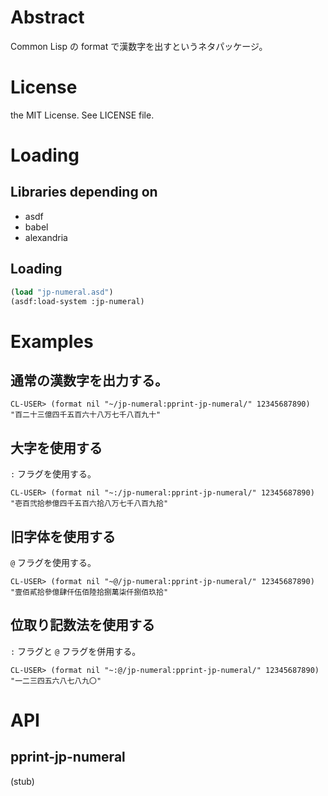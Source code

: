 # Abstract

Common Lisp の format で漢数字を出すというネタパッケージ。

# License

the MIT License. See LICENSE file.

# Loading

## Libraries depending on

* asdf
* babel
* alexandria

## Loading

```lisp
(load "jp-numeral.asd")
(asdf:load-system :jp-numeral)
```

# Examples

## 通常の漢数字を出力する。

```
CL-USER> (format nil "~/jp-numeral:pprint-jp-numeral/" 12345687890)
"百二十三億四千五百六十八万七千八百九十"
```

## 大字を使用する

`:` フラグを使用する。

```
CL-USER> (format nil "~:/jp-numeral:pprint-jp-numeral/" 12345687890)
"壱百弐拾参億四千五百六拾八万七千八百九拾"
```

## 旧字体を使用する

`@` フラグを使用する。

```
CL-USER> (format nil "~@/jp-numeral:pprint-jp-numeral/" 12345687890)
"壹佰貳拾參億肆仟伍佰陸拾捌萬柒仟捌佰玖拾"
```

## 位取り記数法を使用する

`:` フラグと `@` フラグを併用する。

```
CL-USER> (format nil "~:@/jp-numeral:pprint-jp-numeral/" 12345687890)
"一二三四五六八七八九〇"
```

# API

## pprint-jp-numeral

(stub)


